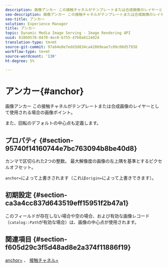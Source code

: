 ```yaml
---
description: 画像アンカー この接触チャネルがテンプレートまたは合成画像のレイヤーとして使用される場合の画像ポイント。
seo-description: 画像アンカー この接触チャネルがテンプレートまたは合成画像のレイヤーとして使用される場合の画像ポイント。
seo-title: アンカー
solution: Experience Manager
title: アンカー
topic: Dynamic Media Image Serving - Image Rendering API
uuid: 81069578-8470-4ec0-b755-47b0a8124024
translation-type: tm+mt
source-git-commit: 97a84e8e7edd3d834ca42069eae7c09c00d57938
workflow-type: tm+mt
source-wordcount: '130'
ht-degree: 5%

---
```



# アンカー{#anchor}

画像アンカー この接触チャネルがテンプレートまたは合成画像のレイヤーとして使用される場合の画像ポイント。

また、回転のデフォルトの中心点も定義します。

## プロパティ {#section-95740f14160744e7bc763094b8be40d8}

カンマで区切られた2つの整数。 最大解像度の画像の左上隅を基準とするピクセルオフセット。

`anchor=`によって上書きされます（これは`origin=`によって上書きできます）。

## 初期設定 {#section-ca3a4cc837d643519eff15951f2b47a1}

このフィールドが存在しない場合や空の場合、および有効な画像レコード（`catalog::Path`が有効な場合）は、画像の中心点が使用されます。

## 関連項目 {#section-f605d29c3f5d48ad8e2a374f11886f19}

[anchor=](/help/aem-is-ir-api/is-api/http-ref/image-serving-api-ref/c-http-protocol-reference/c-command-reference/r-anchor.md) 、 [接触チャネル=](/help/aem-is-ir-api/is-api/http-ref/image-serving-api-ref/c-http-protocol-reference/c-command-reference/r-origin.md)
